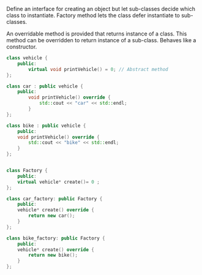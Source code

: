 

Define an interface for creating an object but let sub-classes decide which class to instantiate. Factory method lets the class defer instantiate to sub-classes.

An overridable method is provided that returns instance of a class. This method can be overridden to return instance of a sub-class. Behaves like a constructor.


```cpp
class vehicle {
	public:
	    virtual void printVehicle() = 0; // Abstract method
};

class car : public vehicle {
	public:
		void printVehicle() override {
			std::cout << "car" << std::endl;
		}
};

class bike : public vehicle {
	public: 
	void printVehicle() override {
		std::cout << "bike" << std::endl;
	}
};


class Factory {
	public:
	virtual vehicle* create()= 0 ;
};

class car_factory: public Factory {
	public:
	vehicle* create() override {
		return new car();
	}
};

class bike_factory: public Factory {
	public:
	vehicle* create() override {
		return new bike();
	}
};
```


